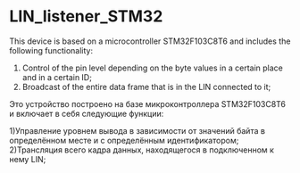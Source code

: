 # LIN_listener_STM32
This device is based on a microcontroller STM32F103C8T6 and includes the following functionality:
1) Control of the pin level depending on the byte values in a certain place and in a certain ID;
2) Broadcast of the entire data frame that is in the LIN connected to it;

Это устройство построено на базе микроконтроллера STM32F103C8T6 и включает в себя следующие функции:

1)Управление уровнем вывода в зависимости от значений байта в определённом месте и с определённым идентификатором;
2)Трансляция всего кадра данных, находящегося в подключенном к нему LIN;
